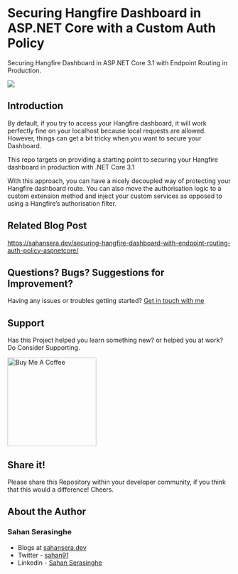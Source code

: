 # Securing Hangfire Dashboard in ASP.NET Core with a Custom Auth Policy
Securing Hangfire Dashboard in ASP.NET Core 3.1 with Endpoint Routing in Production.

![](https://sahansera.dev/static/3bfc9ed45e360dfd36a1d276cd09c606/74d4a/hangfire-aspnetcore-3.png)

## Introduction
By default, if you try to access your Hangfire dashboard, it will work perfectly fine on your localhost because local requests are allowed. However, things can get a bit tricky when you want to secure your Dashboard.

This repo targets on providing a starting point to securing your Hangfire dashboard in production with .NET Core 3.1

With this approach, you can have a nicely decoupled way of protecting your Hangfire dashboard route. You can also move the authorisation logic to a custom extension method and inject your custom services as opposed to using a Hangfire’s authorisation filter.

## Related Blog Post
https://sahansera.dev/securing-hangfire-dashboard-with-endpoint-routing-auth-policy-aspnetcore/

## Questions? Bugs? Suggestions for Improvement?
Having any issues or troubles getting started? [Get in touch with me](https://sahansera.dev/contact/) 

## Support
Has this Project helped you learn something new? or helped you at work? Do Consider Supporting.

<a href="https://www.buymeacoffee.com/sahan" target="_blank"><img src="https://cdn.buymeacoffee.com/buttons/default-orange.png" alt="Buy Me A Coffee" width="200"  ></a>

## Share it!
Please share this Repository within your developer community, if you think that this would a difference! Cheers.

## About the Author
### Sahan Serasinghe
- Blogs at [sahansera.dev](https://sahansera.dev/)
- Twitter - [sahan91](https://www.twitter.com/sahan91)
- Linkedin - [Sahan Serasinghe](https://www.linkedin.com/in/sahanserasinghe/)
